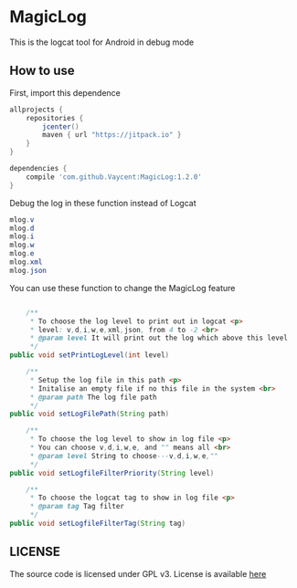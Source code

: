 # MagicLog

This is the logcat tool for Android in debug mode


## How to use

First, import this dependence

```gradle
allprojects {
    repositories {
        jcenter()
        maven { url "https://jitpack.io" }
    }
}

dependencies {
    compile 'com.github.Vaycent:MagicLog:1.2.0'
}

```

Debug the log in these function instead of Logcat

```java
mlog.v
mlog.d
mlog.i
mlog.w
mlog.e
mlog.xml
mlog.json
```

You can use these function to change the MagicLog feature

```java

	/**
     * To choose the log level to print out in logcat <p>
     * level: v,d,i,w,e,xml,json, from 4 to -2 <br>
     * @param level It will print out the log which above this level
     */
public void setPrintLogLevel(int level)

    /**
     * Setup the log file in this path <p>
     * Initalise an empty file if no this file in the system <br>
     * @param path The log file path
     */
public void setLogFilePath(String path)

    /**
     * To choose the log level to show in log file <p>
     * You can choose v,d,i,w,e, and "" means all <br>
     * @param level String to choose---v,d,i,w,e,""
     */
public void setLogfileFilterPriority(String level)

    /**
     * To choose the logcat tag to show in log file <p>
     * @param tag Tag filter
     */
public void setLogfileFilterTag(String tag)

```



## LICENSE
The source code is licensed under GPL v3. License is available [here](./LICENSE.txt)